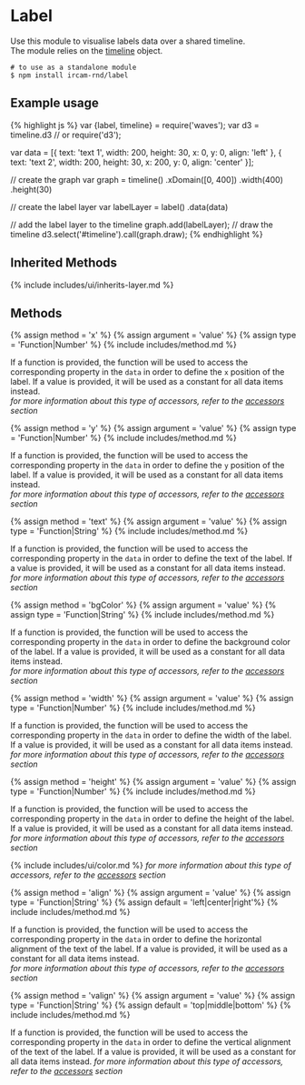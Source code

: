 ---
---

# Label

Use this module to visualise labels data over a shared timeline.  
The module relies on the [timeline](https://github.com/Ircam-RnD/timeLine) object.

~~~
# to use as a standalone module
$ npm install ircam-rnd/label
~~~

## Example usage

{% highlight js %}
var {label, timeline} = require('waves');
var d3 = timeline.d3 // or require('d3');

var data = [{
  text: 'text 1',
  width: 200,
  height: 30,
  x: 0,
  y: 0,
  align: 'left'
}, {
  text: 'text 2',
  width: 200,
  height: 30,
  x: 200,
  y: 0,
  align: 'center'
}];

// create the graph
var graph = timeline()
  .xDomain([0, 400])
  .width(400)
  .height(30)
  
// create the label layer
var labelLayer = label()
  .data(data)

// add the label layer to the timeline
graph.add(labelLayer);
// draw the timeline
d3.select('#timeline').call(graph.draw);
{% endhighlight %}

## Inherited Methods

{% include includes/ui/inherits-layer.md %}

## Methods


{% assign method = 'x' %}
{% assign argument = 'value' %}
{% assign type = 'Function|Number' %}
{% include includes/method.md %}

If a function is provided, the function will be used to access the corresponding property in the `data` in order to define the `x` position of the label. If a value is provided, it will be used as a constant for all data items instead.  
_for more information about this type of accessors, refer to the [accessors](#accessors) section_


{% assign method = 'y' %}
{% assign argument = 'value' %}
{% assign type = 'Function|Number' %}
{% include includes/method.md %}

If a function is provided, the function will be used to access the corresponding property in the `data` in order to define the `y` position of the label. If a value is provided, it will be used as a constant for all data items instead.  
_for more information about this type of accessors, refer to the [accessors](#accessors) section_


{% assign method = 'text' %}
{% assign argument = 'value' %}
{% assign type = 'Function|String' %}
{% include includes/method.md %}

If a function is provided, the function will be used to access the corresponding property in the `data` in order to define the text of the label. If a value is provided, it will be used as a constant for all data items instead.  
_for more information about this type of accessors, refer to the [accessors](#accessors) section_


{% assign method = 'bgColor' %}
{% assign argument = 'value' %}
{% assign type = 'Function|String' %}
{% include includes/method.md %}

If a function is provided, the function will be used to access the corresponding property in the `data` in order to define the background color of the label. If a value is provided, it will be used as a constant for all data items instead.  
_for more information about this type of accessors, refer to the [accessors](#accessors) section_


{% assign method = 'width' %}
{% assign argument = 'value' %}
{% assign type = 'Function|Number' %}
{% include includes/method.md %}

If a function is provided, the function will be used to access the corresponding property in the `data` in order to define the width of the label. If a value is provided, it will be used as a constant for all data items instead.  
_for more information about this type of accessors, refer to the [accessors](#accessors) section_


{% assign method = 'height' %}
{% assign argument = 'value' %}
{% assign type = 'Function|Number' %}
{% include includes/method.md %}

If a function is provided, the function will be used to access the corresponding property in the `data` in order to define the height of the label. If a value is provided, it will be used as a constant for all data items instead.  
_for more information about this type of accessors, refer to the [accessors](#accessors) section_

{% include includes/ui/color.md %}
_for more information about this type of accessors, refer to the [accessors](#accessors) section_


{% assign method = 'align' %}
{% assign argument = 'value' %}
{% assign type = 'Function|String' %}
{% assign default = 'left|center|right'%}
{% include includes/method.md %}

If a function is provided, the function will be used to access the corresponding property in the `data` in order to define the horizontal alignment of the text of the label. If a value is provided, it will be used as a constant for all data items instead.  
_for more information about this type of accessors, refer to the [accessors](#accessors) section_


{% assign method = 'valign' %}
{% assign argument = 'value' %}
{% assign type = 'Function|String' %}
{% assign default = 'top|middle|bottom' %}
{% include includes/method.md %}

If a function is provided, the function will be used to access the corresponding property in the `data` in order to define the vertical alignment of the text of the label. If a value is provided, it will be used as a constant for all data items instead.
_for more information about this type of accessors, refer to the [accessors](#accessors) section_
